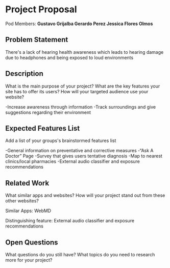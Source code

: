 # Project Proposal

Pod Members: **Gustavo Grijalba Gerardo Perez Jessica Flores Olmos**

## Problem Statement

There's a lack of hearing health awareness which leads to hearing damage due to headphones and being exposed to loud environments

## Description

What is the main purpose of your project? What are the key features your site has to offer its users? How will your targeted audience use your website?

-Increase awareness through information
-Track surroundings and give suggestions regarding their environment

## Expected Features List

Add a list of your groups's brainstormed features list

-General information on preventative and corrective measures
-“Ask A Doctor” Page
-Survey that gives users tentative diagnosis
-Map to nearest clinics/local pharmacies
-External audio classifier and exposure recommendations


## Related Work

What similar apps and websites? How will your project stand out from these other websites?

Similar Apps:
WebMD 

Distinguishing feature:
External audio classifier and exposure recommendations

## Open Questions

What questions do you still have? What topics do you need to research more for your project?
